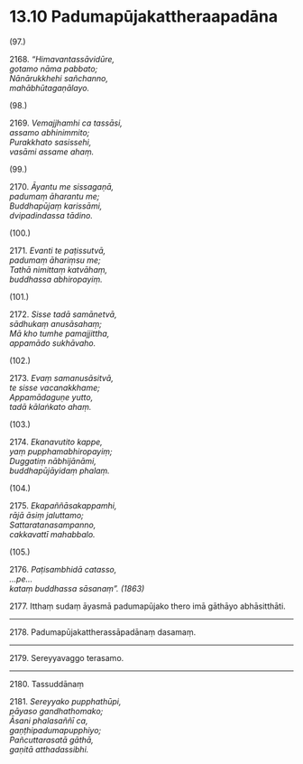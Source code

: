 # 13.10 Padumapūjakattheraapadāna

(97.)

2168\. _“Himavantassāvidūre,_  
_gotamo nāma pabbato;_  
_Nānārukkhehi sañchanno,_  
_mahābhūtagaṇālayo._  

(98.)

2169\. _Vemajjhamhi ca tassāsi,_  
_assamo abhinimmito;_  
_Purakkhato sasissehi,_  
_vasāmi assame ahaṃ._  

(99.)

2170\. _Āyantu me sissagaṇā,_  
_padumaṃ āharantu me;_  
_Buddhapūjaṃ karissāmi,_  
_dvipadindassa tādino._  

(100.)

2171\. _Evanti te paṭissutvā,_  
_padumaṃ āhariṃsu me;_  
_Tathā nimittaṃ katvāhaṃ,_  
_buddhassa abhiropayiṃ._  

(101.)

2172\. _Sisse tadā samānetvā,_  
_sādhukaṃ anusāsahaṃ;_  
_Mā kho tumhe pamajjittha,_  
_appamādo sukhāvaho._  

(102.)

2173\. _Evaṃ samanusāsitvā,_  
_te sisse vacanakkhame;_  
_Appamādaguṇe yutto,_  
_tadā kālaṅkato ahaṃ._  

(103.)

2174\. _Ekanavutito kappe,_  
_yaṃ pupphamabhiropayiṃ;_  
_Duggatiṃ nābhijānāmi,_  
_buddhapūjāyidaṃ phalaṃ._  

(104.)

2175\. _Ekapaññāsakappamhi,_  
_rājā āsiṃ jaluttamo;_  
_Sattaratanasampanno,_  
_cakkavattī mahabbalo._  

(105.)

2176\. _Paṭisambhidā catasso,_  
_…pe…_  
_kataṃ buddhassa sāsanaṃ”. (1863)_  

2177\. Itthaṃ sudaṃ āyasmā padumapūjako thero imā gāthāyo abhāsitthāti.

---

2178\. Padumapūjakattherassāpadānaṃ dasamaṃ.

---

2179\. Sereyyavaggo terasamo.

---

2180\. Tassuddānaṃ

2181\. _Sereyyako pupphathūpi,_  
_pāyaso gandhathomako;_  
_Āsani phalasaññī ca,_  
_gaṇṭhipadumapupphiyo;_  
_Pañcuttarasatā gāthā,_  
_gaṇitā atthadassibhi._
